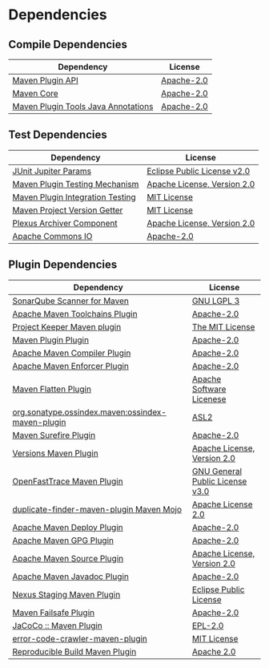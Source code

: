 <!-- @formatter:off -->
# Dependencies

## Compile Dependencies

| Dependency                               | License         |
| ---------------------------------------- | --------------- |
| [Maven Plugin API][0]                    | [Apache-2.0][1] |
| [Maven Core][2]                          | [Apache-2.0][1] |
| [Maven Plugin Tools Java Annotations][3] | [Apache-2.0][1] |

## Test Dependencies

| Dependency                            | License                          |
| ------------------------------------- | -------------------------------- |
| [JUnit Jupiter Params][4]             | [Eclipse Public License v2.0][5] |
| [Maven Plugin Testing Mechanism][6]   | [Apache License, Version 2.0][7] |
| [Maven Plugin Integration Testing][8] | [MIT License][9]                 |
| [Maven Project Version Getter][10]    | [MIT License][11]                |
| [Plexus Archiver Component][12]       | [Apache License, Version 2.0][1] |
| [Apache Commons IO][13]               | [Apache-2.0][1]                  |

## Plugin Dependencies

| Dependency                                              | License                               |
| ------------------------------------------------------- | ------------------------------------- |
| [SonarQube Scanner for Maven][14]                       | [GNU LGPL 3][15]                      |
| [Apache Maven Toolchains Plugin][16]                    | [Apache-2.0][1]                       |
| [Project Keeper Maven plugin][17]                       | [The MIT License][18]                 |
| [Maven Plugin Plugin][19]                               | [Apache-2.0][1]                       |
| [Apache Maven Compiler Plugin][20]                      | [Apache-2.0][1]                       |
| [Apache Maven Enforcer Plugin][21]                      | [Apache-2.0][1]                       |
| [Maven Flatten Plugin][22]                              | [Apache Software Licenese][1]         |
| [org.sonatype.ossindex.maven:ossindex-maven-plugin][23] | [ASL2][7]                             |
| [Maven Surefire Plugin][24]                             | [Apache-2.0][1]                       |
| [Versions Maven Plugin][25]                             | [Apache License, Version 2.0][1]      |
| [OpenFastTrace Maven Plugin][26]                        | [GNU General Public License v3.0][27] |
| [duplicate-finder-maven-plugin Maven Mojo][28]          | [Apache License 2.0][29]              |
| [Apache Maven Deploy Plugin][30]                        | [Apache-2.0][1]                       |
| [Apache Maven GPG Plugin][31]                           | [Apache-2.0][1]                       |
| [Apache Maven Source Plugin][32]                        | [Apache License, Version 2.0][1]      |
| [Apache Maven Javadoc Plugin][33]                       | [Apache-2.0][1]                       |
| [Nexus Staging Maven Plugin][34]                        | [Eclipse Public License][35]          |
| [Maven Failsafe Plugin][36]                             | [Apache-2.0][1]                       |
| [JaCoCo :: Maven Plugin][37]                            | [EPL-2.0][38]                         |
| [error-code-crawler-maven-plugin][39]                   | [MIT License][40]                     |
| [Reproducible Build Maven Plugin][41]                   | [Apache 2.0][7]                       |

[0]: https://maven.apache.org/ref/3.9.6/maven-plugin-api/
[1]: https://www.apache.org/licenses/LICENSE-2.0.txt
[2]: https://maven.apache.org/ref/3.9.6/maven-core/
[3]: https://maven.apache.org/plugin-tools/maven-plugin-annotations
[4]: https://junit.org/junit5/
[5]: https://www.eclipse.org/legal/epl-v20.html
[6]: http://maven.apache.org/plugin-testing/maven-plugin-testing-harness/
[7]: http://www.apache.org/licenses/LICENSE-2.0.txt
[8]: https://github.com/exasol/maven-plugin-integration-testing/
[9]: https://github.com/exasol/maven-plugin-integration-testing/blob/main/LICENSE
[10]: https://github.com/exasol/maven-project-version-getter/
[11]: https://github.com/exasol/maven-project-version-getter/blob/main/LICENSE
[12]: https://codehaus-plexus.github.io/plexus-archiver/
[13]: https://commons.apache.org/proper/commons-io/
[14]: http://sonarsource.github.io/sonar-scanner-maven/
[15]: http://www.gnu.org/licenses/lgpl.txt
[16]: https://maven.apache.org/plugins/maven-toolchains-plugin/
[17]: https://github.com/exasol/project-keeper/
[18]: https://github.com/exasol/project-keeper/blob/main/LICENSE
[19]: https://maven.apache.org/plugin-tools/maven-plugin-plugin
[20]: https://maven.apache.org/plugins/maven-compiler-plugin/
[21]: https://maven.apache.org/enforcer/maven-enforcer-plugin/
[22]: https://www.mojohaus.org/flatten-maven-plugin/
[23]: https://sonatype.github.io/ossindex-maven/maven-plugin/
[24]: https://maven.apache.org/surefire/maven-surefire-plugin/
[25]: https://www.mojohaus.org/versions/versions-maven-plugin/
[26]: https://github.com/itsallcode/openfasttrace-maven-plugin
[27]: https://www.gnu.org/licenses/gpl-3.0.html
[28]: https://basepom.github.io/duplicate-finder-maven-plugin
[29]: http://www.apache.org/licenses/LICENSE-2.0.html
[30]: https://maven.apache.org/plugins/maven-deploy-plugin/
[31]: https://maven.apache.org/plugins/maven-gpg-plugin/
[32]: https://maven.apache.org/plugins/maven-source-plugin/
[33]: https://maven.apache.org/plugins/maven-javadoc-plugin/
[34]: http://www.sonatype.com/public-parent/nexus-maven-plugins/nexus-staging/nexus-staging-maven-plugin/
[35]: http://www.eclipse.org/legal/epl-v10.html
[36]: https://maven.apache.org/surefire/maven-failsafe-plugin/
[37]: https://www.jacoco.org/jacoco/trunk/doc/maven.html
[38]: https://www.eclipse.org/legal/epl-2.0/
[39]: https://github.com/exasol/error-code-crawler-maven-plugin/
[40]: https://github.com/exasol/error-code-crawler-maven-plugin/blob/main/LICENSE
[41]: http://zlika.github.io/reproducible-build-maven-plugin
